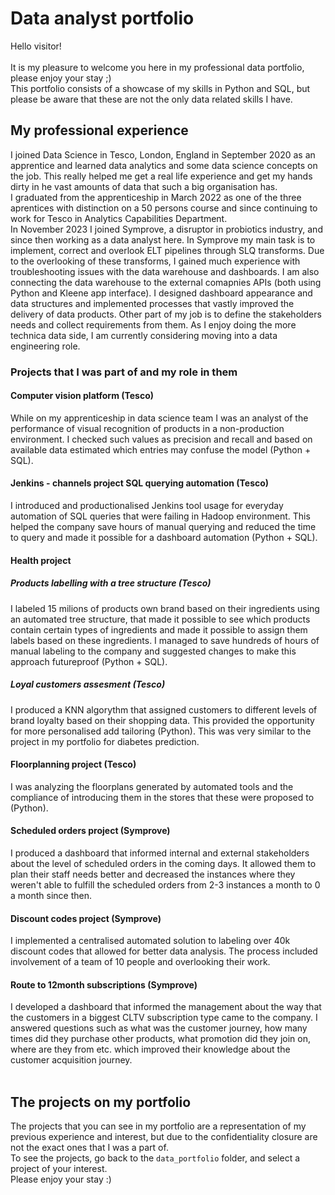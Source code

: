 # Data analyst portfolio

Hello visitor!<br> <br>
It is my pleasure to welcome you here in my professional data portfolio, please enjoy your stay ;) <br> 
This portfolio consists of a showcase of my skills in Python and SQL, but please be aware that these are not the only data related skills I have. <br>

## My professional experience <br>
I joined Data Science in Tesco, London, England in September 2020 as an apprentice and learned data analytics and some data science concepts on the job. This really helped me get a real life experience and get my hands dirty in he vast amounts of data that such a big organisation has. <br>
I graduated from the apprenticeship in March 2022 as one of the three aprentices with distinction on a 50 persons course and since continuing to work for Tesco in Analytics Capabilities Department. <br>
In November 2023 I joined Symprove, a disruptor in probiotics industry, and since then working as a data analyst here. In Symprove my main task is to implement, correct and overlook ELT pipelines through SLQ transforms. Due to the overlooking of these transforms, I gained much experience with troubleshooting issues with the data warehouse and dashboards. I am also connecting the data warehouse to the external comapnies APIs (both using Python and Kleene app interface). I designed dashboard appearance and data structures and implemented processes that vastly improved the delivery of data products. Other part of my job is to define the stakeholders needs and collect requirements from them. 
As I enjoy doing the more technica data side, I am currently considering moving into a data engineering role.
<br>
### Projects that I was part of and my role in them<br>
#### Computer vision platform (Tesco)
While on my apprenticeship in data science team I was an analyst of the performance of visual recognition of products in a non-production environment. I checked such values as precision and recall and based on available data estimated which entries may confuse the model (Python + SQL). <br>
#### Jenkins - channels project SQL querying automation (Tesco)
I introduced and productionalised Jenkins tool usage for everyday automation of SQL queries that were failing in Hadoop environment. This helped the company save hours of manual querying and reduced the time to query and made it possible for a dashboard automation (Python + SQL). 
#### Health project
##### Products labelling with a tree structure (Tesco)
I labeled 15 milions of products own brand based on their ingredients using an automated tree structure, that made it possible to see which products contain certain types of ingredients and made it possible to assign them labels based on these ingredients. I managed to save hundreds of hours of manual labeling to the company and suggested changes to make this approach futureproof (Python + SQL).
##### Loyal customers assesment (Tesco)
I produced a KNN algorythm that assigned customers to different levels of brand loyalty based on their shopping data. This provided the opportunity for more personalised add tailoring (Python). This was very similar to the project in my portfolio for diabetes prediction.
#### Floorplanning project (Tesco)
I was analyzing the floorplans generated by automated tools and the compliance of introducing them in the stores that these were proposed to (Python). 
#### Scheduled orders project (Symprove)
I produced a dashboard that informed internal and external stakeholders about the level of scheduled orders in the coming days. It allowed them to plan their staff needs better and decreased the instances where they weren't able to fulfill the scheduled orders from 2-3 instances a month to 0 a month since then. 
#### Discount codes project (Symprove)
I implemented a centralised automated solution to labeling over 40k discount codes that allowed for better data analysis. The process included involvement of a team of 10 people and overlooking their work. 
####  Route to 12month subscriptions (Symprove)
I developed a dashboard that informed the management about the way that the customers in a biggest CLTV subscription type came to the company. I answered questions such as what was the customer journey, how many times did they purchase other products, what promotion did they join on, where are they from etc. which improved their knowledge about the customer acquisition journey. 
<br><br>

## The projects on my portfolio
The projects that you can see in my portfolio are a representation of my previous experience and interest, but due to the confidentiality closure are not the exact ones that I was a part of. <br>
To see the projects, go back to the `data_portfolio` folder, and select a project of your interest. <br>
Please enjoy your stay :)
